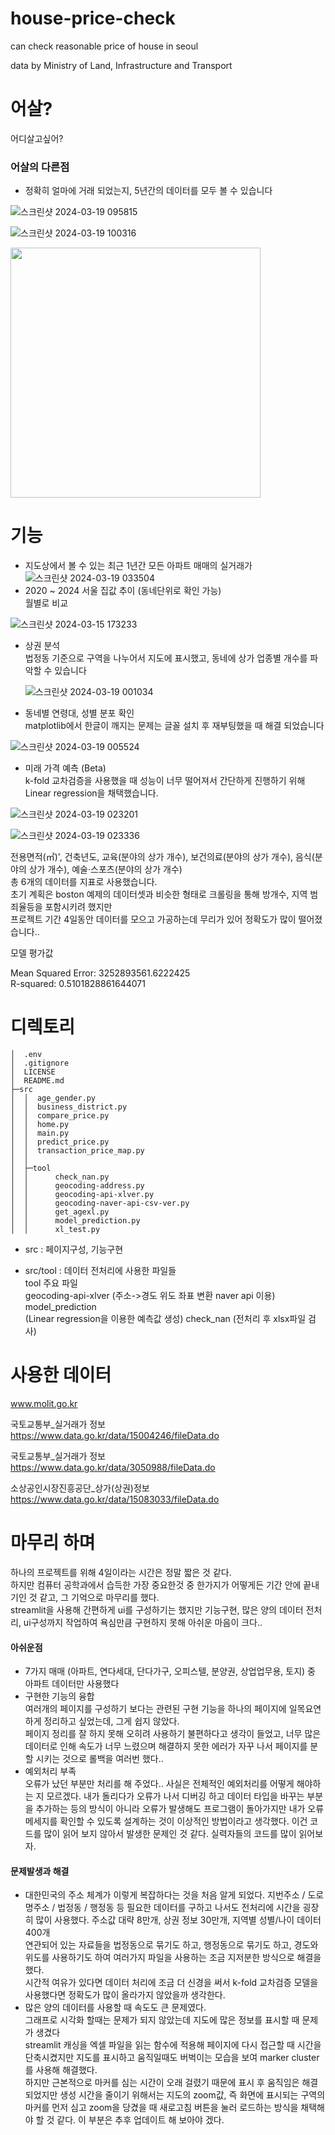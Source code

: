 # house-price-check
can check reasonable price of house in seoul

data by Ministry of Land, Infrastructure and Transport

# 어살?
어디살고싶어?

### 어살의 다른점
- 정확히 얼마에 거래 되었는지, 5년간의 데이터를 모두 볼 수 있습니다

![스크린샷 2024-03-19 095815](https://github.com/Gothax/house-price-check/assets/82752784/b724aa90-56ab-4687-81c1-9c29cb401ee0)

![스크린샷 2024-03-19 100316](https://github.com/Gothax/house-price-check/assets/82752784/7b07f5b1-df03-4138-8242-ae18b0c6afad)

<img src="https://github.com/Gothax/house-price-check/assets/82752784/da2dfac6-4a40-4d11-9351-37c94cf8b7f9" width="400"/>


# 기능
- 지도상에서 볼 수 있는 최근 1년간 모든 아파트 매매의 실거래가
 ![스크린샷 2024-03-19 033504](https://github.com/Gothax/house-price-check/assets/82752784/021b5645-e8b2-494b-84d7-0ff07c1010ef)
- 2020 ~ 2024 서울 집값 추이 (동네단위로 확인 가능) <br>
  월별로 비교
  
![스크린샷 2024-03-15 173233](https://github.com/Gothax/house-price-check/assets/82752784/97b7ffad-8640-4fc3-a6b2-e200381940cd)

- 상권 분석 <br>
  법정동 기준으로 구역을 나누어서 지도에 표시했고, 동네에 상가 업종별 개수를 파악할 수 있습니다

  ![스크린샷 2024-03-19 001034](https://github.com/Gothax/house-price-check/assets/82752784/687c19f3-57e5-49cd-a44c-451f511b7ffc)
  
- 동네별 연령대, 성별 분포 확인 <br>
matplotlib에서 한글이 깨지는 문제는 글꼴 설치 후 재부팅했을 때 해결 되었습니다
  
![스크린샷 2024-03-19 005524](https://github.com/Gothax/house-price-check/assets/82752784/2495c831-1028-4e7b-ae9c-5794dec890d7)

- 미래 가격 예측 (Beta) <br>
k-fold 교차검증을 사용했을 때 성능이 너무 떨어져서 간단하게 진행하기 위해 Linear regression을 채택했습니다. <br>
 
![스크린샷 2024-03-19 023201](https://github.com/Gothax/house-price-check/assets/82752784/adb9c904-9a10-4cbb-b5cf-3d716fc8f15f)

![스크린샷 2024-03-19 023336](https://github.com/Gothax/house-price-check/assets/82752784/93d135d4-2107-4bb5-a77c-5d1f79ed7ec6)

전용면적(㎡)', 건축년도, 교육(분야의 상가 개수), 보건의료(분야의 상가 개수), 음식(분야의 상가 개수), 예술·스포츠(분야의 상가 개수) <br>
총 6개의 데이터를 지표로 사용했습니다. <br>
초기 계획은 boston 예제의 데이터셋과 비슷한 형태로 크롤링을 통해 방개수, 지역 범죄율등을 포함시키려 했지만<br>
프로젝트 기간 4일동안 데이터를 모으고 가공하는데 무리가 있어 정확도가 많이 떨어졌습니다..<br>

모델 평가값

Mean Squared Error: 3252893561.6222425 <br>
R-squared: 0.5101828861644071 <br>


# 디렉토리

```
│  .env
│  .gitignore
│  LICENSE
│  README.md
├─src
│  │  age_gender.py
│  │  business_district.py
│  │  compare_price.py
│  │  home.py
│  │  main.py
│  │  predict_price.py
│  │  transaction_price_map.py
│  │
│  ├─tool
│  │      check_nan.py
│  │      geocoding-address.py
│  │      geocoding-api-xlver.py
│  │      geocoding-naver-api-csv-ver.py
│  │      get_agexl.py
│  │      model_prediction.py
│  │      xl_test.py
```
- src : 페이지구성, 기능구현<br>

- src/tool : 데이터 전처리에 사용한 파일들<br>
tool 주요 파일<br>
geocoding-api-xlver (주소->경도 위도 좌표 변환 naver api 이용)<br>
model_prediction<br> (Linear regression을 이용한 예측값 생성)
check_nan (전처리 후 xlsx파일 검사)

# 사용한 데이터

www.molit.go.kr

국토교통부_실거래가 정보<br>
https://www.data.go.kr/data/15004246/fileData.do

국토교통부_실거래가 정보<br>
https://www.data.go.kr/data/3050988/fileData.do

소상공인시장진흥공단_상가(상권)정보<br>
https://www.data.go.kr/data/15083033/fileData.do

# 마무리 하며
하나의 프로젝트를 위해 4일이라는 시간은 정말 짧은 것 같다.<br>
하지만 컴퓨터 공학과에서 습득한 가장 중요한것 중 한가지가 어떻게든 기간 안에 끝내기인 것 같고, 그 기억으로 마무리를 했다.<br>
streamlit을 사용해 간편하게 ui를 구성하기는 했지만 기능구현, 많은 양의 데이터 전처리, ui구성까지 작업하여 욕심만큼 구현하지 못해 아쉬운 마음이 크다..<br>
#### 아쉬운점
- 7가지 매매 (아파트, 연다세대, 단다가구, 오피스텔, 분양권, 상업업무용, 토지) 중 아파트 데이터만 사용했다<br>
- 구현한 기능의 융합<br>
여러개의 페이지를 구성하기 보다는 관련된 구현 기능을 하나의 페이지에 일목요연하게 정리하고 싶었는데, 그게 쉽지 않았다.<br>
페이지 정리를 잘 하지 못해 오히려 사용하기 불편하다고 생각이 들었고, 너무 많은 데이터로 인해 속도가 너무 느렸으며 해결하지 못한 에러가 자꾸 나서 페이지를 분할 시키는 것으로 롤백을 여러번 했다..<br>
- 예외처리 부족<br>
오류가 났던 부분만 처리를 해 주었다.. 사실은 전체적인 예외처리를 어떻게 해야하는 지 모르겠다. 내가 돌리다가 오류가 나서 디버깅 하고 데이터 타입을 바꾸는 부분을 추가하는 등의 방식이 아니라 오류가 발생해도 프로그램이 돌아가지만 내가 오류 메세지를 확인할 수 있도록 설계하는 것이 이상적인 방법이라고 생각했다. 이건 코드를 많이 읽어 보지 않아서 발생한 문제인 것 같다. 실력자들의 코드를 많이 읽어보자.
#### 문제발생과 해결
- 대한민국의 주소 체계가 이렇게 복잡하다는 것을 처음 알게 되었다. 지번주소 / 도로명주소 / 법정동 / 행정동 등 필요한 데이터를 구하고 나서도 전처리에 시간을 굉장히 많이 사용했다.
주소값 대략 8만개, 상권 정보 30만개, 지역별 성별/나이 데이터 400개<br>
연관되어 있는 자료들을 법정동으로 묶기도 하고, 행정동으로 묶기도 하고, 경도와 위도를 사용하기도 하여 여러가지 파일을 사용하는 조금 지저분한 방식으로 해결을 했다.<br>
시간적 여유가 있다면 데이터 처리에 조금 더 신경을 써서 k-fold 교차검증 모델을 사용했다면 정확도가 많이 올라가지 않았을까 생각한다.<br>
- 많은 양의 데이터를 사용할 때 속도도 큰 문제였다.<br>
그래프로 시각화 할때는 문제가 되지 않았는데 지도에 많은 정보를 표시할 때 문제가 생겼다<br>
streamlit 캐싱을 엑셀 파일을 읽는 함수에 적용해 페이지에 다시 접근할 때 시간을 단축시켰지만 지도를 표시하고 움직일때도 버벅이는 모습을 보여 marker cluster를 사용해 해결했다.<br>
하지만 근본적으로 마커를 심는 시간이 오래 걸렸기 때문에 표시 후 움직임은 해결 되었지만 생성 시간을 줄이기 위해서는 지도의 zoom값, 즉 화면에 표시되는 구역의 마커를 먼저 심고 zoom을 당겼을 때 새로고침 버튼을 눌러 로드하는 방식을 채택해야 할 것 같다. 이 부분은 추후 업데이트 해 보아야 겠다.

